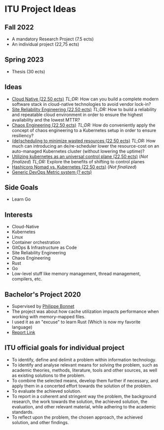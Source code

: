 # ITU Project Ideas

## Fall 2022

- A mandatory Research Project (7.5 ects) 
- An individual project (22,75 ects)

## Spring 2023

- Thesis (30 ects)

## Ideas

- [Cloud Native (22,50 ects)](move-stack-into-k8s.md)
*TL;DR:* How can you build a complete modern software stack in cloud-native technologies to avoid vendor lock-in?
- [Site Reliability Engineering (22,50 ects)](repeatable-stack.md)
*TL;DR:* How to build a reliability and repeatable cloud environment in order to ensure the highest availability and the lowest MTTR?
- [Chaos Engineering (22,50 ects)](chaos-engineering.md)
*TL;DR:* How do conveniently apply the concept of chaos engineering to a Kubernetes setup in order to ensure resiliency?
- [(de)scheduling to minimize wasted resources (22,50 ects)](descheduling.md)
*TL;DR:* How much can introducing an de/re-scheduler lower the resource-cost on an auto-managed Kubernetes cluster (without lowering the uptime)? 
- [Utilizing kubernetes as an universal control plane (22,50 ects)](control-planes.md) (_Not finalized_)
*TL;DR:* Explore the benefits of shifting to control planes
- [Hashicorp Nomad vs. Kubernetes (22,50 ects)](control-planes.md) (_Not finalized_)
- [Generic DevOps Metric system (? ects)](generic-dev-ops-metric-system.md)

## Side Goals

- Learn Go

## Interests

- Cloud-Native
- Kubernetes
- Linux
- Container orchestration
- GitOps & Infrastructure as Code
- Site Reliability Engineering
- Chaos Engineering
- Rust
- Go
- Low-level stuff like memory management, thread management, compilers, etc.

## Bachelor's Project 2020
- Supervised by [Philippe Bonnet](https://www.itu.dk/people/phbo/)
- The project was about how cache utilization impacts performance when working with memory-mapped files.
- I used it as an "excuse" to learn Rust (Which is now my favorite language)
- [Report Link](https://github.com/dag-andersen/Rust-Memory-Map/blob/master/docs/Bachelor_Report.pdf)

## ITU official goals for individual project
- To identify, define and delimit a problem within information technology.
- To identify and analyse relevant means for solving the problem, such as academic theories, methods, literature, tools and other sources, as well as existing solutions to the problem.
- To combine the selected means, develop them further if necessary, and apply them in a concerted effort towards the solution of the problem.
- To evaluate the achieved solution.
- To report in a coherent and stringent way the problem, the background research, the work towards the solution, the achieved solution, the evaluation, and other relevant material, while adhering to the academic standards.
- To reflect upon the problem, the chosen approach, the achieved solution, and other findings.
